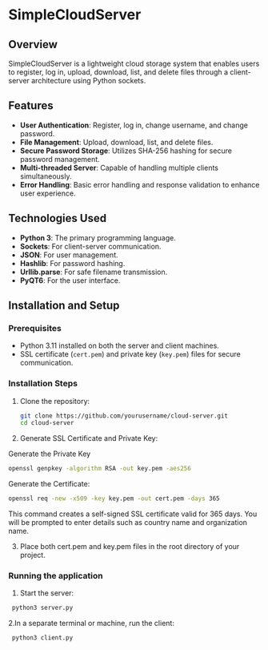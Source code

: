 # SimpleCloudServer

## Overview
SimpleCloudServer is a lightweight cloud storage system that enables users to register, log in, upload, download, list, and delete files through a client-server architecture using Python sockets. 

## Features
- **User  Authentication**: Register, log in, change username, and change password.
- **File Management**: Upload, download, list, and delete files.
- **Secure Password Storage**: Utilizes SHA-256 hashing for secure password management.
- **Multi-threaded Server**: Capable of handling multiple clients simultaneously.
- **Error Handling**: Basic error handling and response validation to enhance user experience.

## Technologies Used
- **Python 3**: The primary programming language.
- **Sockets**: For client-server communication.
- **JSON**: For user management.
- **Hashlib**: For password hashing.
- **Urllib.parse**: For safe filename transmission.
- **PyQT6**: For the user interface.

## Installation and Setup

### Prerequisites
- Python 3.11 installed on both the server and client machines.
- SSL certificate (`cert.pem`) and private key (`key.pem`) files for secure communication.

### Installation Steps
1. Clone the repository:
   ```bash
   git clone https://github.com/yourusername/cloud-server.git
   cd cloud-server
   ```

2. Generate SSL Certificate and Private Key:

  Generate the Private Key
  ```bash
  openssl genpkey -algorithm RSA -out key.pem -aes256
  ```

  Generate the Certificate:
  ```bash
  openssl req -new -x509 -key key.pem -out cert.pem -days 365
  ```
  This command creates a self-signed SSL certificate valid for 365 days. You will be prompted to enter details such as country name and organization name.

3. Place both cert.pem and key.pem files in the root directory of your project.

### Running the application
1. Start the server:
  ```bash
   python3 server.py
  ```
2.In a separate terminal or machine, run the client:
  ```bash
   python3 client.py
  ```

  

